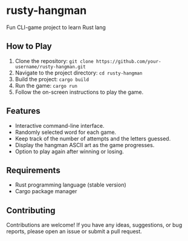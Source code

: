 # rusty-hangman
Fun CLI-game project to learn Rust lang

## How to Play

1. Clone the repository: `git clone https://github.com/your-username/rusty-hangman.git`
2. Navigate to the project directory: `cd rusty-hangman`
3. Build the project: `cargo build`
4. Run the game: `cargo run`
5. Follow the on-screen instructions to play the game.

## Features

- Interactive command-line interface.
- Randomly selected word for each game.
- Keep track of the number of attempts and the letters guessed.
- Display the hangman ASCII art as the game progresses.
- Option to play again after winning or losing.

## Requirements

- Rust programming language (stable version)
- Cargo package manager

## Contributing

Contributions are welcome! If you have any ideas, suggestions, or bug reports, please open an issue or submit a pull request.


